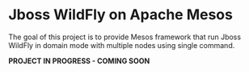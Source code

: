 Jboss WildFly on Apache Mesos
======================
The goal of this project is to provide Mesos framework that run Jboss WildFly in domain mode with multiple nodes using single command.

<b>PROJECT IN PROGRESS - COMING SOON</b>